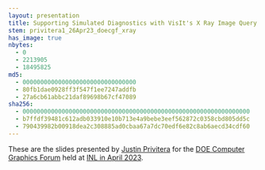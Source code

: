 ```yaml
---
layout: presentation
title: Supporting Simulated Diagnostics with VisIt's X Ray Image Query
stem: privitera1_26Apr23_doecgf_xray
has_image: true
nbytes:
  - 0
  - 2213905
  - 18495825
md5:
  - 00000000000000000000000000000000
  - 80fb1dae0928ff3f547f1ee7247addfb
  - 27a6cb61abbc21daf89698b67cf47089
sha256:
  - 0000000000000000000000000000000000000000000000000000000000000000
  - b7ffdf39481c612adb033910e10b713e4a9bebe3eef562872c0358cbd805dd5c
  - 790439982b00918dea2c308885ad0cbaa67a7dc70edf6e82c8ab6aecd34cdf60
---
```

These are the slides presented by
[Justin Privitera](https://github.com/JustinPrivitera) for the
[DOE Computer Graphics Forum](https://www.doecgf.org/) held at 
[INL in April 2023](https://caes.org/event/doecgf-2023/).
